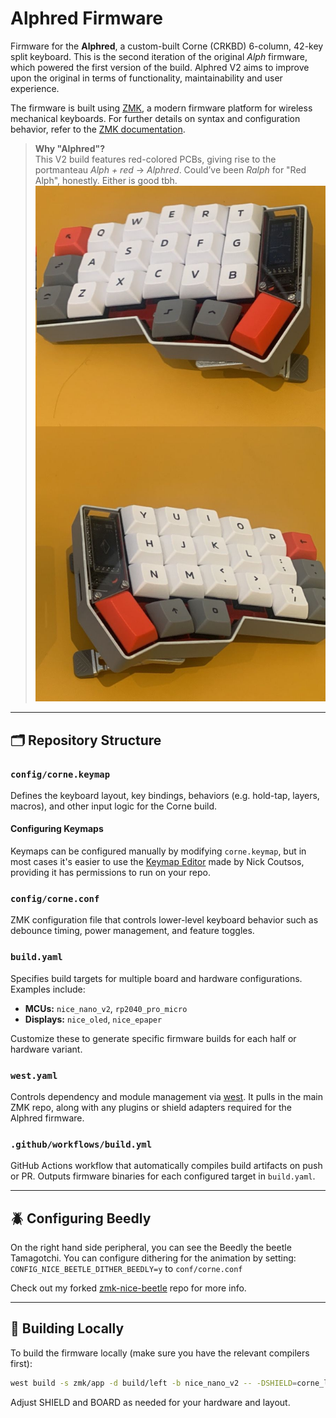 # Alphred Firmware

Firmware for the **Alphred**, a custom-built Corne (CRKBD) 6-column, 42-key split keyboard. This is the second iteration of the original *Alph* firmware, which powered the first version of the build. Alphred V2 aims to improve upon the original in terms of functionality, maintainability and user experience.

The firmware is built using [ZMK](https://zmk.dev/), a modern firmware platform for wireless mechanical keyboards. For further details on syntax and configuration behavior, refer to the [ZMK documentation](https://zmk.dev/docs).

> **Why "Alphred"?**  
> This V2 build features red-colored PCBs, giving rise to the portmanteau *Alph + red* → *Alphred*. Could’ve been *Ralph* for "Red Alph", honestly. Either is good tbh.
![Alphred Keyboard](images/alphred.jpg)
---

## 🗂️ Repository Structure

### `config/corne.keymap`
Defines the keyboard layout, key bindings, behaviors (e.g. hold-tap, layers, macros), and other input logic for the Corne build.

#### Configuring Keymaps

Keymaps can be configured manually by modifying `corne.keymap`, but in most cases it's easier to use the [Keymap Editor](https://nickcoutsos.github.io/keymap-editor/) made by Nick Coutsos, providing it has permissions to run on your repo. 

### `config/corne.conf`
ZMK configuration file that controls lower-level keyboard behavior such as debounce timing, power management, and feature toggles.

### `build.yaml`
Specifies build targets for multiple board and hardware configurations. Examples include:

- **MCUs:** `nice_nano_v2`, `rp2040_pro_micro`
- **Displays:** `nice_oled`, `nice_epaper`

Customize these to generate specific firmware builds for each half or hardware variant.

### `west.yaml`
Controls dependency and module management via [west](https://docs.zephyrproject.org/latest/develop/west/index.html). It pulls in the main ZMK repo, along with any plugins or shield adapters required for the Alphred firmware.

### `.github/workflows/build.yml`
GitHub Actions workflow that automatically compiles build artifacts on push or PR. Outputs firmware binaries for each configured target in `build.yaml`.

---

## 🪲 Configuring Beedly

On the right hand side peripheral, you can see the Beedly the beetle Tamagotchi.
You can configure dithering for the animation by setting:
`CONFIG_NICE_BEETLE_DITHER_BEEDLY=y` to `conf/corne.conf`

Check out my forked [zmk-nice-beetle](https://github.com/J-Jaywalker/zmk-nice-beetle) repo for more info.

---

## 🧪 Building Locally

To build the firmware locally (make sure you have the relevant compilers first):

```bash
west build -s zmk/app -d build/left -b nice_nano_v2 -- -DSHIELD=corne_left -DZMK_CONFIG=config
```
Adjust SHIELD and BOARD as needed for your hardware and layout.

